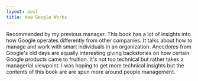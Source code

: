 ```yaml
---
layout: post
title: How Google Works
---
```


Recommended by my previous manager. This book has a lot of insights into how Google operates differently from other companies. It talks about how to manage and work with smart individuals in an organization. Anecdotes from Google's old days are equally interesting giving backstories on how certain Google products came to fruition. It's not too technical but rather takes a managerial viewpoint. I was hoping to get more technical insights but the contents of this book are are spun more around people management.
